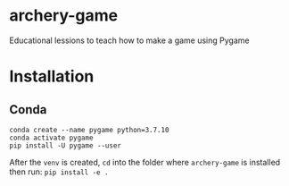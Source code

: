 # archery-game
Educational lessions to teach how to make a game using Pygame

# Installation

## Conda

```
conda create --name pygame python=3.7.10
conda activate pygame
pip install -U pygame --user
```

After the `venv` is created, `cd` into the folder where `archery-game` is installed then run:
`pip install -e .`
